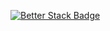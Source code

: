 [![Better Stack Badge](https://uptime.betterstack.com/status-badges/v2/monitor/1hmjb.svg)](https://uptime.betterstack.com/?utm_source=status_badge)
